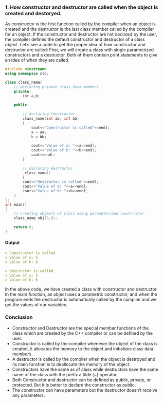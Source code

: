 ### 1. How constructor and destructor are called when the object is created and destoryed.

As constructor is the first function called by the compiler when an object is created and the destructor is the last class member called by the compiler for an object. If the constructor and destructor are not declared by the user, the compiler defines the default constructor and destructor of a class object.
Let’s see a code to get the proper idea of how constructor and destructor are called:
First, we will create a class with single parametrized constructors and a destructor. Both of them contain print statements to give an idea of when they are called.

```cpp
#include <iostream>
using namespace std;

class class_name{
    // declaring private class data members 
    private:
        int a,b;
    
    public: 
    
        // declaring Constructor
        class_name(int aa, int bb)
        {
            cout<<"Constructor is called"<<endl;
            a = aa;
            b = bb;
            
            cout<<"Value of a: "<<a<<endl;
            cout<<"Value of b: "<<b<<endl;
            cout<<endl;
        }
    
        // declaring destructor
        ~class_name()
        {
        cout<<"Destructor is called"<<endl;
        cout<<"Value of a: "<<a<<endl;
        cout<<"Value of b: "<<b<<endl;
    }  
};
int main() 
{
    // creating objects of class using parameterized constructor
    class_name obj(5,6);
    
    return 0;
}
```

#### Output

```md
> Constructor is called
> Value of a: 5
> Value of b: 6

> Destructor is called
> Value of a: 5
> Value of b: 6
```

In the above code, we have created a class with constructor and destructor. In the main function, an object uses a parametric constructor, and when the program ends the destructor is automatically called by the compiler and we get the values of our variables.

### Conclusion

- Constructor and Destructor are the special member functions of the class which are created by the C++ compiler or can be defined by the user.
- Constructor is called by the compiler whenever the object of the class is created, it allocates the memory to the object and initializes class data members.
- A destructor is called by the compiler when the object is destroyed and its main function is to deallocate the memory of the object.
- Constructors have the same as of class while destructors have the same name of the class with the prefix a tilde (~) operator.
- Both Constructor and destructor can be defined as public, private, or protected. But it is better to declare the constructor as public.
- The constructor can have parameters but the destructor doesn’t receive any parameters.